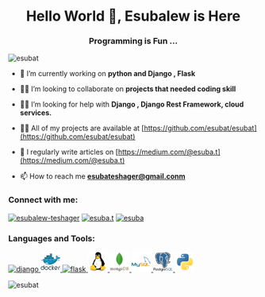 <h1 align="center">Hello World 👋, Esubalew is Here</h1>
<h3 align="center">Programming is Fun ...</h3>

<p align="left"> <img src="https://komarev.com/ghpvc/?username=esubat&label=Profile%20views&color=0e75b6&style=flat" alt="esubat" /> </p>

- 🔭 I’m currently working on **python and Django , Flask**

- 👯👯 I’m looking to collaborate on **projects that needed coding skill**

- 🤝🤝 I’m looking for help with **Django , Django Rest Framework, cloud services.**

- 👨‍💻 All of my projects are available at [https://github.com/esubat/esubat](https://github.com/esubat/esubat)

- 📝 I regularly write articles on [https://medium.com/@esuba.t](https://medium.com/@esuba.t)

- 📫 How to reach me **esubateshager@gmail.conm**

<h3 align="left">Connect with me:</h3>
<p align="left">
<a href="https://linkedin.com/in/esubalew-teshager" target="blank"><img align="center" src="https://raw.githubusercontent.com/rahuldkjain/github-profile-readme-generator/master/src/images/icons/Social/linked-in-alt.svg" alt="esubalew-teshager" height="30" width="40" /></a>
<a href="https://instagram.com/esuba.t" target="blank"><img align="center" src="https://raw.githubusercontent.com/rahuldkjain/github-profile-readme-generator/master/src/images/icons/Social/instagram.svg" alt="esuba.t" height="30" width="40" /></a>
<a href="https://www.leetcode.com/esuba" target="blank"><img align="center" src="https://raw.githubusercontent.com/rahuldkjain/github-profile-readme-generator/master/src/images/icons/Social/leet-code.svg" alt="esuba" height="30" width="40" /></a>
</p>

<h3 align="left">Languages and Tools:</h3>
<p align="left"> <a href="https://www.djangoproject.com/" target="_blank" rel="noreferrer"> <img src="https://cdn.worldvectorlogo.com/logos/django.svg" alt="django" width="40" height="40"/> </a> <a href="https://www.docker.com/" target="_blank" rel="noreferrer"> <img src="https://raw.githubusercontent.com/devicons/devicon/master/icons/docker/docker-original-wordmark.svg" alt="docker" width="40" height="40"/> </a> <a href="https://flask.palletsprojects.com/" target="_blank" rel="noreferrer"> <img src="https://www.vectorlogo.zone/logos/pocoo_flask/pocoo_flask-icon.svg" alt="flask" width="40" height="40"/> </a> <a href="https://www.linux.org/" target="_blank" rel="noreferrer"> <img src="https://raw.githubusercontent.com/devicons/devicon/master/icons/linux/linux-original.svg" alt="linux" width="40" height="40"/> </a> <a href="https://www.mongodb.com/" target="_blank" rel="noreferrer"> <img src="https://raw.githubusercontent.com/devicons/devicon/master/icons/mongodb/mongodb-original-wordmark.svg" alt="mongodb" width="40" height="40"/> </a> <a href="https://www.mysql.com/" target="_blank" rel="noreferrer"> <img src="https://raw.githubusercontent.com/devicons/devicon/master/icons/mysql/mysql-original-wordmark.svg" alt="mysql" width="40" height="40"/> </a> <a href="https://www.postgresql.org" target="_blank" rel="noreferrer"> <img src="https://raw.githubusercontent.com/devicons/devicon/master/icons/postgresql/postgresql-original-wordmark.svg" alt="postgresql" width="40" height="40"/> </a> <a href="https://www.python.org" target="_blank" rel="noreferrer"> <img src="https://raw.githubusercontent.com/devicons/devicon/master/icons/python/python-original.svg" alt="python" width="40" height="40"/> </a> </p>

<p><img align="center" src="https://github-readme-streak-stats.herokuapp.com/?user=esubat&" alt="esubat" /></p>
